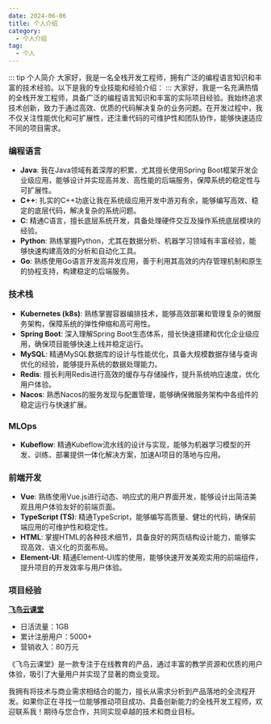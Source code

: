 ```yaml
---
date: 2024-06-06
title: 个人介绍
category:
  - 个人介绍
tag:
  - 个人
---
```


::: tip 个人简介
大家好，我是一名全栈开发工程师，拥有广泛的编程语言知识和丰富的技术经验。以下是我的专业技能和经验介绍：
:::
大家好，我是一名充满热情的全栈开发工程师，具备广泛的编程语言知识和丰富的实际项目经验。我始终追求技术创新，致力于通过高效、优质的代码解决复杂的业务问题。在开发过程中，我不仅关注性能优化和可扩展性，还注重代码的可维护性和团队协作，能够快速适应不同的项目需求。

### 编程语言
- **Java**: 我在Java领域有着深厚的积累，尤其擅长使用Spring Boot框架开发企业级应用，能够设计并实现高并发、高性能的后端服务，保障系统的稳定性与可扩展性。
- **C++**: 扎实的C++功底让我在系统级应用开发中游刃有余，能够编写高效、稳定的底层代码，解决复杂的系统问题。
- **C**: 精通C语言，擅长底层系统开发，具备处理硬件交互及操作系统底层模块的经验。
- **Python**: 熟练掌握Python，尤其在数据分析、机器学习领域有丰富经验，能够快速构建高效的分析和自动化工具。
- **Go**: 熟练使用Go语言开发高并发应用，善于利用其高效的内存管理机制和原生的协程支持，构建稳定的后端服务。

### 技术栈
- **Kubernetes (k8s)**: 熟练掌握容器编排技术，能够高效部署和管理复杂的微服务架构，保障系统的弹性伸缩和高可用性。
- **Spring Boot**: 深入理解Spring Boot生态体系，擅长快速搭建和优化企业级应用，确保项目能够快速上线并稳定运行。
- **MySQL**: 精通MySQL数据库的设计与性能优化，具备大规模数据存储与查询优化的经验，能够提升系统的数据处理能力。
- **Redis**: 擅长利用Redis进行高效的缓存与存储操作，提升系统响应速度，优化用户体验。
- **Nacos**: 熟悉Nacos的服务发现与配置管理，能够确保微服务架构中各组件的稳定运行与快速扩展。

### MLOps
- **Kubeflow**: 精通Kubeflow流水线的设计与实现，能够为机器学习模型的开发、训练、部署提供一体化解决方案，加速AI项目的落地与应用。

### 前端开发
- **Vue**: 熟练使用Vue.js进行动态、响应式的用户界面开发，能够设计出简洁美观且用户体验友好的前端页面。
- **TypeScript (TS)**: 精通TypeScript，能够编写高质量、健壮的代码，确保前端应用的可维护性和稳定性。
- **HTML**: 掌握HTML的各种技术细节，具备良好的网页结构设计能力，能够实现高效、语义化的页面布局。
- **Element-UI**: 精通Element-UI库的使用，能够快速开发美观实用的前端组件，提升项目的开发效率与用户体验。

### 项目经验

**[飞鸟云课堂](https://feiniaoyunketang.h5.ixunke.com/)**

- 日活流量：1GB
- 累计注册用户：5000+
- 营销收入：80万元

《飞鸟云课堂》是一款专注于在线教育的产品，通过丰富的教学资源和优质的用户体验，吸引了大量用户并实现了显著的商业变现。

我拥有将技术与商业需求相结合的能力，擅长从需求分析到产品落地的全流程开发。如果你正在寻找一位能够推动项目成功、具备创新能力的全栈开发工程师，欢迎联系我！期待与您合作，共同实现卓越的技术和商业目标。